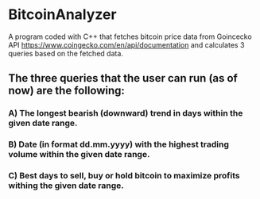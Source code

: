# BitcoinAnalyzer

A program coded with C++ that fetches bitcoin price data from Goincecko API https://www.coingecko.com/en/api/documentation
and calculates 3 queries based on the fetched data.

## The three queries that the user can run (as of now) are the following: 

### A) The longest bearish (downward) trend in days within the given date range.

### B) Date (in format dd.mm.yyyy) with the highest trading volume within the given date range.

### C) Best days to sell, buy or hold bitcoin to maximize profits withing the given date range. 




